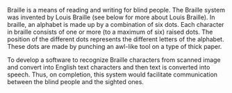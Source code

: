 Braille is a means of reading and writing for blind people. The Braille system was invented by Louis Braille (see below for more about Louis Braille). In braille, an alphabet is made up by a combination of six dots. Each character in braille consists of one or more (to a maximum of six) raised dots. The position of the different dots represents the different letters of the alphabet. These dots are made by punching an awl-like tool on a type of thick paper.


To develop a software to recognize Braille characters from scanned image and convert into English text characters and then text is converted into speech. Thus, on completion, this system would facilitate communication between the blind people and the sighted ones.